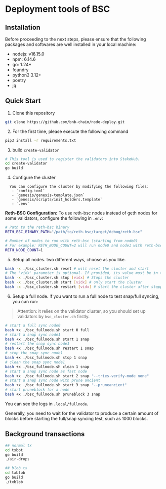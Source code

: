 # Deployment tools of BSC


## Installation
Before proceeding to the next steps, please ensure that the following packages and softwares are well installed in your local machine: 
- nodejs: v16.15.0
- npm: 6.14.6
- go: 1.24+
- foundry
- python3 3.12+
- poetry
- jq


## Quick Start
1. Clone this repository
```bash
git clone https://github.com/bnb-chain/node-deploy.git
```

2. For the first time, please execute the following command
```bash
pip3 install -r requirements.txt
```

3. build `create-validator`

```bash
# This tool is used to register the validators into StakeHub.
cd create-validator
go build
```

4. Configure the cluster
```
  You can configure the cluster by modifying the following files:
   - `config.toml`
   - `genesis/genesis-template.json`
   - `genesis/scripts/init_holders.template`
   - `.env`
```

**Reth-BSC Configuration:**
To use reth-bsc nodes instead of geth nodes for some validators, configure the following in `.env`:
```bash
# Path to the reth-bsc binary
RETH_BSC_BINARY_PATH="/path/to/reth-bsc/target/debug/reth-bsc"

# Number of nodes to run with reth-bsc (starting from node0)
# For example: RETH_NODE_COUNT=2 will run node0 and node1 with reth-bsc, others with geth
RETH_NODE_COUNT=1
```

5. Setup all nodes.
two different ways, choose as you like.
```bash
bash -x ./bsc_cluster.sh reset # will reset the cluster and start
# The 'vidx' parameter is optional. If provided, its value must be in the range [0, ${BSC_CLUSTER_SIZE}). If omitted, it affects all clusters.
bash -x ./bsc_cluster.sh stop [vidx] # Stops the cluster
bash -x ./bsc_cluster.sh start [vidx] # only start the cluster
bash -x ./bsc_cluster.sh restart [vidx] # start the cluster after stopping it
```

6. Setup a full node.
If you want to run a full node to test snap/full syncing, you can run:

> Attention: it relies on the validator cluster, so you should set up validators by `bsc_cluster.sh` firstly.

```bash
# start a full sync node0
bash +x ./bsc_fullnode.sh start 0 full
# start a snap sync node1
bash +x ./bsc_fullnode.sh start 1 snap
# restart the snap sync node1
bash +x ./bsc_fullnode.sh restart 1 snap
# stop the snap sync node1
bash +x ./bsc_fullnode.sh stop 1 snap
# clean the snap sync node1
bash +x ./bsc_fullnode.sh clean 1 snap
# start a snap sync node as fast node
bash +x ./bsc_fullnode.sh start 2 snap "--tries-verify-mode none"
# start a snap sync node with prune ancient
bash +x ./bsc_fullnode.sh start 3 snap "--pruneancient"
# start pruneblock for a node
bash +x ./bsc_fullnode.sh pruneblock 3 snap
```

You can see the logs in `.local/fullnode`.

Generally, you need to wait for the validator to produce a certain amount of blocks before starting the full/snap syncing test, such as 1000 blocks.

## Background transactions
```bash
## normal tx
cd txbot
go build
./air-drops

## blob tx
cd txblob
go build
./txblob
```